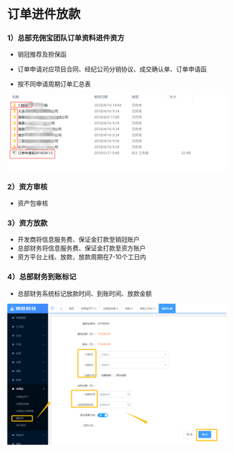 # 订单进件放款

### 1）总部充佣宝团队订单资料进件资方

* 销冠推荐及担保函
* 订单申请对应项目合同、经纪公司分销协议、成交确认单、订单申请函

* 按不同申请周期订单汇总表

![](/assets/import.png渐渐2)

### 2）资方审核

* 资产包审核

### 3）资方放款

* 开发商将信息服务费、保证金打款至销冠账户
* 总部财务将信息服务费、保证金打款至资方账户
* 资方平台上线、放款，放款周期在7-10个工日内

### 4）总部财务到账标记

* 总部财务系统标记放款时间、到账时间、放款金额

![](/assets/import.png标记)

